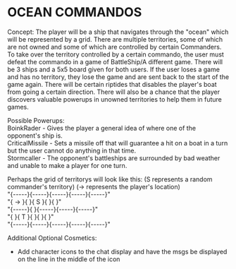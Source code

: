 # OCEAN COMMANDOS

Concept:  The player will be a ship that navigates through the "ocean" which will be represented by a grid. There are multiple territories, some of which are not owned and some of which are controlled by certain Commanders. To take over the territory controlled by a certain commando, the user must defeat the commando in a game of BattleShip/A different game. There will be 3 ships and a 5x5 board given for both users. If the user loses a game and has no territory, they lose the game and are sent back to the start of the game again. There will be certain riptides that disables the player's boat from going a certain direction. There will also be a chance that the player discovers valuable powerups in unowned territories to help them in future games. 

Possible Powerups: <br />
BoinkRader - Gives the player a general idea of where one of the opponent's ship is. <br />
CriticalMissile - Sets a missile off that will guarantee a hit on a boat in a turn but the user cannot do anything in that time.  <br />
Stormcaller - The opponent's battleships are surrounded by bad weather and unable to make a player for one turn. <br />

Perhaps the grid of territorys will look like this: (S represents a random commander's territory) (-> represents the player's location)
<br />
"{-----}{-----}{-----}{-----}{-----}" <br />
"{  -> }{     }{  S  }{     }{     }" <br />
"{-----}{     }{-----}{-----}{-----}" <br />
"{     }{  T  }{     }{     }{     }" <br />
"{-----}{-----}{-----}{-----}{-----}" <br />

Additional Optional Cosmetics: 
- Add character icons to the chat display and have the msgs be displayed on the line in the middle of the icon

